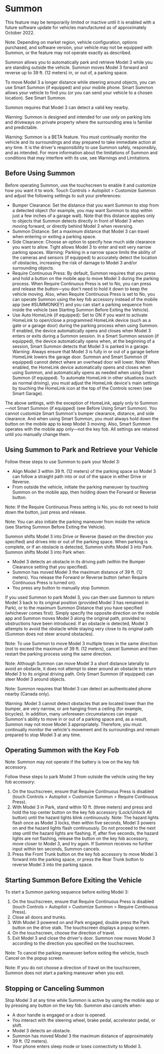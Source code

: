 # Summon

This feature may be temporarily limited or inactive until it is enabled with a future software update for vehicles manufactured as of approximately October 2022.

Note: Depending on market region, vehicle configuration, options purchased, and software version, your vehicle may not be equipped with Summon, or the feature may not operate exactly as described.

Summon allows you to automatically park and retrieve Model 3 while you are standing outside the vehicle. Summon moves Model 3 forward and reverse up to 39 ft. (12 meters) in, or out of, a parking space.

To move Model 3 a longer distance while steering around objects, you can use Smart Summon (if equipped) and your mobile phone. Smart Summon allows your vehicle to find you (or you can send your vehicle to a chosen location). See Smart Summon.

Summon requires that Model 3 can detect a valid key nearby.

Warning: Summon is designed and intended for use only on parking lots and driveways on private property where the surrounding area is familiar and predictable.

Warning: Summon is a BETA feature. You must continually monitor the vehicle and its surroundings and stay prepared to take immediate action at any time. It is the driver's responsibility to use Summon safely, responsibly, and as intended. For more information about the limitations of Summon and conditions that may interfere with its use, see Warnings and Limitations.


## Before Using Summon

Before operating Summon, use the touchscreen to enable it and customize how you want it to work. Touch Controls > Autopilot > Customize Summon and adjust the following settings to suit your preferences:
- Bumper Clearance: Set the distance that you want Summon to stop from a detected object (for example, you may want Summon to stop within just a few inches of a garage wall). Note that this distance applies only to objects that Summon detects directly in front of Model 3 when moving forward, or directly behind Model 3 when reversing.
- Summon Distance: Set a maximum distance that Model 3 can travel when entering or exiting a parking space.
- Side Clearance: Choose an option to specify how much side clearance you want to allow. Tight allows Model 3 to enter and exit very narrow parking spaces.
Warning: Parking in a narrow space limits the ability of the cameras and sensors (if equipped) to accurately detect the location of obstacles, increasing the risk of damage to Model 3 and/or surrounding objects.
- Require Continuous Press: By default, Summon requires that you press and hold a button on the mobile app to move Model 3 during the parking process. When Require Continuous Press is set to No, you can press and release the button—you don't need to hold it down to keep the vehicle moving. Also, when Require Continuous Press is set to No, you can operate Summon using the key fob accessory instead of the mobile app (see #SUMMONKEY) and you can start a parking sequence from inside the vehicle (see Starting Summon Before Exiting the Vehicle).
- Use Auto HomeLink (if equipped): Set to ON if you want to activate HomeLink to open/close a programmed HomeLink device (such as a gate or a garage door) during the parking process when using Summon. If enabled, the device automatically opens and closes when Model 3 enters or exits during a Summon session. In a Smart Summon session (if equipped), the device automatically opens when, at the beginning of a session, Smart Summon detects that Model 3 is parked in a garage.
Warning: Always ensure that Model 3 is fully in or out of a garage before HomeLink lowers the garage door. Summon and Smart Summon (if equipped) cannot detect where an overhead door will lower.
Note: When enabled, the HomeLink device automatically opens and closes when using Summon, and automatically opens as needed when using Smart Summon (if equipped). To automate HomeLink in other situations (such as normal driving), you must adjust the HomeLink device's main settings by touching the HomeLink icon at the top of the Controls screen (see Smart Garage).

The above settings, with the exception of HomeLink, apply only to Summon—not Smart Summon (if equipped) (see Before Using Smart Summon). You cannot customize Smart Summon's bumper clearance, distance, and side clearance. And when using Smart Summon, you must always hold down the button on the mobile app to keep Model 3 moving. Also, Smart Summon operates with the mobile app only—not the key fob. All settings are retained until you manually change them.


## Using Summon to Park and Retrieve your Vehicle

Follow these steps to use Summon to park your Model 3:
- Align Model 3 within 39 ft. (12 meters) of the parking space so Model 3 can follow a straight path into or out of the space in either Drive or Reverse.
- From outside the vehicle, initiate the parking maneuver by touching Summon on the mobile app, then holding down the Forward or Reverse button.

Note: If the Require Continuous Press setting is No, you do not need to hold down the button, just press and release.

Note: You can also initiate the parking maneuver from inside the vehicle (see Starting Summon Before Exiting the Vehicle).

Summon shifts Model 3 into Drive or Reverse (based on the direction you specified) and drives into or out of the parking space. When parking is complete, or if an obstacle is detected, Summon shifts Model 3 into Park. Summon shifts Model 3 into Park when:
- Model 3 detects an obstacle in its driving path (within the Bumper Clearance setting that you specified).
- Summon has moved Model 3 the maximum distance of 39 ft. (12 meters).
You release the Forward or Reverse button (when Require Continuous Press is turned on).
- You press any button to manually stop Summon.

If you used Summon to park Model 3, you can then use Summon to return Model 3 back to its original position (provided Model 3 has remained in Park), or to the maximum Summon Distance that you have specified (whichever comes first). Simply specify the opposite direction on the mobile app and Summon moves Model 3 along the original path, provided no obstructions have been introduced. If an obstacle is detected, Model 3 attempts to avoid the obstacle while staying very close to its original path (Summon does not steer around obstacles).

Note: To use Summon to move Model 3 multiple times in the same direction (not to exceed the maximum of 39 ft. (12 meters), cancel Summon and then restart the parking process using the same direction.

Note: Although Summon can move Model 3 a short distance laterally to avoid an obstacle, it does not attempt to steer around an obstacle to return Model 3 to its original driving path. Only Smart Summon (if equipped) can steer Model 3 around objects.

Note: Summon requires that Model 3 can detect an authenticated phone nearby (Canada only).

Warning: Model 3 cannot detect obstacles that are located lower than the bumper, are very narrow, or are hanging from a ceiling (for example, bicycles). In addition, many unforeseen circumstances can impair Summon's ability to move in or out of a parking space and, as a result, Summon may not move Model 3 appropriately. Therefore, you must continually monitor the vehicle's movement and its surroundings and remain prepared to stop Model 3 at any time.


## Operating Summon with the Key Fob

Note: Summon may not operate if the battery is low on the key fob accessory.

Follow these steps to park Model 3 from outside the vehicle using the key fob accessory:
1. On the touchscreen, ensure that Require Continuous Press is disabled (touch Controls > Autopilot > Customize Summon > Require Continuous Press).
2. With Model 3 in Park, stand within 10 ft. (three meters) and press and hold the top center button on the key fob accessory (Lock/Unlock All button) until the hazard lights blink continuously.
Note: The hazard lights flash once as Model 3 locks, then within five seconds, Model 3 powers on and the hazard lights flash continuously. Do not proceed to the next step until the hazard lights are flashing. If, after five seconds, the hazard lights are not flashing, release the button on the key fob accessory, move closer to Model 3, and try again. If Summon receives no further input within ten seconds, Summon cancels.
3. Press the Front Trunk button on the key fob accessory to move Model 3 forward into the parking space, or press the Rear Trunk button to reverse Model 3 into the parking space.


## Starting Summon Before Exiting the Vehicle

To start a Summon parking sequence before exiting Model 3:
1. On the touchscreen, ensure that Require Continuous Press is disabled (touch Controls > Autopilot > Customize Summon > Require Continuous Press).
2. Close all doors and trunks.
3. With Model 3 powered on and Park engaged, double press the Park button on the drive stalk. The touchscreen displays a popup screen.
4. On the touchscreen, choose the direction of travel.
5. Exit Model 3 and close the driver's door.
Summon now moves Model 3 according to the direction you specified on the touchscreen.

Note: To cancel the parking maneuver before exiting the vehicle, touch Cancel on the popup screen.

Note: If you do not choose a direction of travel on the touchscreen, Summon does not start a parking maneuver when you exit.


## Stopping or Canceling Summon

Stop Model 3 at any time while Summon is active by using the mobile app or by pressing any button on the key fob. Summon also cancels when:
- A door handle is engaged or a door is opened.
- You interact with the steering wheel, brake pedal, accelerator pedal, or shift.
- Model 3 detects an obstacle.
- Summon has moved Model 3 the maximum distance of approximately 39 ft. (12 meters).
- Your phone enters sleep mode or loses connectivity to Model 3.